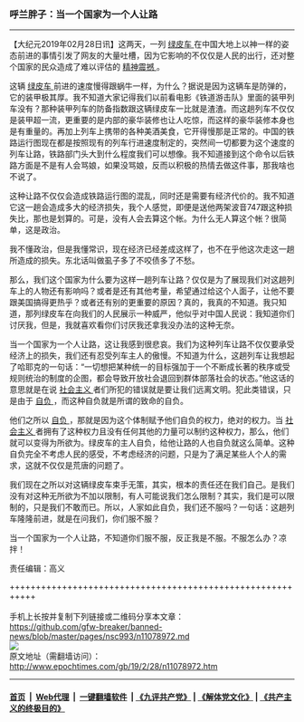 ### 呼兰胖子：当一个国家为一个人让路
------------------------

<p>
 【大纪元2019年02月28日讯】这两天，一列
 <a href="http://www.epochtimes.com/gb/tag/%E7%BB%BF%E7%9A%AE%E8%BD%A6.html">
  绿皮车
 </a>
 在中国大地上以神一样的姿态前进的事情引发了网友的大量吐槽，因为它影响的不仅仅是人民的出行，还对整个国家的民众造成了难以评估的
 <a href="http://www.epochtimes.com/gb/tag/%E7%B2%BE%E7%A5%9E%E9%9C%87%E6%92%BC.html">
  精神震撼
 </a>
 。
</p>
<p>
 这辆
 <a href="http://www.epochtimes.com/gb/tag/%E7%BB%BF%E7%9A%AE%E8%BD%A6.html">
  绿皮车
 </a>
 前进的速度慢得跟蜗牛一样，为什么？据说是因为这辆车是防弹的，它的装甲极其厚。我不知道大家记得我们以前看电影《铁道游击队》里面的装甲列车没有？那种装甲列车的防备指数跟这辆绿皮车一比就是渣渣。而这趟列车不仅仅是装甲超一流，更重要的是内部的豪华装修也让人吃惊，而这样的豪华装修本身也是有重量的。再加上列车上携带的各种美酒美食，它开得慢那是正常的。中国的铁路运行图现在都是按照现有的列车行进速度制定的，突然间一切都要为这个速度的列车让路，铁路部门头大到什么程度我们可以想像。我不知道接到这个命令以后铁路方面是不是有人会骂娘，如果没骂娘，反而以积极的热情去做这件事，那我啥也不说了。
</p>
<p>
 这种让路不仅仅会造成铁路运行图的混乱，同时还是需要有经济代价的。我不知道它这一趟会造成多大的经济损失，我个人感觉，即便是送他两架波音747跟这种损失比，那也是划算的。可是，没有人会去算这个帐。为什么无人算这个帐？很简单，这是政治。
</p>
<p>
 我不懂政治，但是我懂常识，现在经济已经差成这样了，也不在乎他这次走这一趟所造成的损失。东北话叫做虱子多了不咬债多了不愁。
</p>
<p>
 那么，我们这个国家为什么要为这样一趟列车让路？仅仅是为了展现我们对这趟列车上的人物还有影响吗？或者是还有其他考量，希望通过给这个人面子，让他不要跟美国搞得更热乎？或者还有别的更重要的原因？真的，我真的不知道。我只知道，那列绿皮车在向我们的人民展示一种威严，他似乎对中国人民说：我知道你们讨厌我，但是，我就喜欢看你们讨厌我还拿我没办法的这种无奈。
</p>
<p>
 当一个国家为一个人让路，这让我感到很悲哀。我们为这种列车让路不仅仅要承受经济上的损失，我们还有忍受列车主人的傲慢。不知道为什么，这趟列车让我想起了哈耶克的一句话：“一切想把某种统一的目标强加于一个不断成长著的秩序或受规则统治的制度的企图，都会导致开放社会退回到群体部落社会的状态。”他这话的意思就是在说
 <a href="http://www.epochtimes.com/gb/tag/%E7%A4%BE%E4%BC%9A%E4%B8%BB%E4%B9%89.html">
  社会主义
 </a>
 者们所犯的错误就是要让我们远离文明。犯此类错误，只是由于
 <a href="http://www.epochtimes.com/gb/tag/%E8%87%AA%E8%B4%9F.html">
  自负
 </a>
 ，而这种自负就是所谓的致命的自负。
</p>
<p>
 他们之所以
 <a href="http://www.epochtimes.com/gb/tag/%E8%87%AA%E8%B4%9F.html">
  自负
 </a>
 ，那就是因为这个体制赋予他们自负的权力，绝对的权力。当
 <a href="http://www.epochtimes.com/gb/tag/%E7%A4%BE%E4%BC%9A%E4%B8%BB%E4%B9%89.html">
  社会主义
 </a>
 者拥有了这种权力且没有任何其他的力量可以制约这种权力，那么，他们就可以变得为所欲为。绿皮车的主人自负，给他让路的人也自负就这么简单。这种自负完全不考虑人民的感受，不考虑经济的问题，只是为了满足某些人个人的需求，这就不仅仅是荒唐的问题了。
</p>
<p>
 我们现在之所以对这辆绿皮车束手无策，其实，根本的责任还在我们自己。是我们没有对这种无所欲为不加以限制，有人可能说我们怎么限制？其实，我们是可以限制的，只是我们不敢而已。所以，人家如此自负，我们还不服吗？一句话：这趟列车隆隆前进，就是在问我们，你们服不服？
</p>
<p>
 当一个国家为一个人让路，不知道你们服不服，反正我是不服。不服怎么办？凉拌！
</p>
<p>
 责任编辑：高义
</p>

+++++++++++++++++++++++++++++++++++++++++++++++++++++++++++<br/><br/>
手机上长按并复制下列链接或二维码分享本文章：<br/>
https://github.com/gfw-breaker/banned-news/blob/master/pages/nsc993/n11078972.md <br/>
<a href='https://github.com/gfw-breaker/banned-news/blob/master/pages/nsc993/n11078972.md'><img src='https://github.com/gfw-breaker/banned-news/blob/master/pages/nsc993/n11078972.md.png'/></a> <br/>
原文地址（需翻墙访问）：http://www.epochtimes.com/gb/19/2/28/n11078972.htm


------------------------
#### [首页](https://github.com/gfw-breaker/banned-news/blob/master/README.md) &nbsp;|&nbsp; [Web代理](https://github.com/labour-camp/helloworld) &nbsp;|&nbsp; [一键翻墙软件](https://github.com/gfw-breaker/nogfw/blob/master/README.md) &nbsp;| [《九评共产党》](https://github.com/gfw-breaker/9ping.md/blob/master/README.md#九评之一评共产党是什么) | [《解体党文化》](https://github.com/gfw-breaker/jtdwh.md/blob/master/README.md) | [《共产主义的终极目的》](https://github.com/gfw-breaker/gczydzjmd.md/blob/master/README.md)


